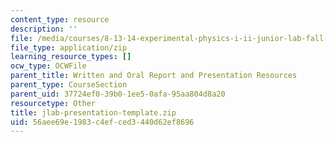 ```yaml
---
content_type: resource
description: ''
file: /media/courses/8-13-14-experimental-physics-i-ii-junior-lab-fall-2016-spring-2017/56aee69e1983c4efced3440d62ef8696_jlab-presentation-template.zip
file_type: application/zip
learning_resource_types: []
ocw_type: OCWFile
parent_title: Written and Oral Report and Presentation Resources
parent_type: CourseSection
parent_uid: 37724ef0-39b0-1ee5-0afa-95aa804d8a20
resourcetype: Other
title: jlab-presentation-template.zip
uid: 56aee69e-1983-c4ef-ced3-440d62ef8696
---
```

